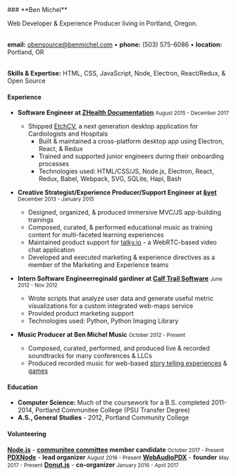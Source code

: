 <link rel="stylesheet" href="https://unpkg.com/style.css">
### **Ben Michel**

Web Developer & Experience Producer living in Portland, Oregon.<br /><br />

**email:** obensource@benmichel.com • **phone:** (503) 575-6086 • **location:** Portland, OR<br /><br />

**Skills & Expertise:** HTML, CSS, JavaScript, Node, Electron, React/Redux, & Open Source

#### Experience

* **Software Engineer at [ZHealth Documentation](https://zhealthdocumentation.com/)** <small>August 2015 - December 2017</small>
  - Shipped [EtchCV](https://zhealthdocumentation.com/etch-suite/), a next generation desktop application for Cardiologists and Hospitals
	- Built & maintained a cross-platform desktop app using Electron, React, & Redux
	- Trained and supported junior engineers during their onboarding processes
	- Technologies used: HTML/CSS/JS, Node.js, Electron, React, Redux, Babel, Webpack, SVG, SQLite, Hapi, Bash

* **Creative Strategist/Experience Producer/Support Engineer at [&yet](https://andyet.com/)** <small>December 2013 - January 2015</small>
  - Designed, organized, & produced immersive MVC/JS app-building trainings 
  - Composed, curated, & performed educational music as training content for multi-faceted learning experiences
  - Maintained product support for [talky.io](https://talky.io/) - a WebRTC-based video chat application
  - Developed and executed marketing & experience directives as a member of the Marketing and Experience teams

* **Intern Software Engineerreginald gardiner at [Calf Trail Software](http://calftrail.com/)** <small>June 2012 - Nov 2012</small>
  - Wrote scripts that analyze user data and generate useful metric visualizations for a custom integrated web-maps service
  - Provided product marketing support
  - Technologies used: Python, Python Imaging Library

* **Music Producer at Ben Michel Music** <small>October 2012 - Present</small>
  - Composed, curated, performed, and produced live & recorded soundtracks for many conferences & LLCs
  - Produced recorded music for web-based [story telling experiences](https://wildling.co/) & [games](https://www.nytimes.com/interactive/2016/11/01/opinion/voting-suppression-videogame.html)

#### Education
* **Computer Science:** Much of the coursework for a B.S. completed
2011-2014, Portland Communitee College (PSU Transfer Degree)
* **A.S., General Studies** - 2012, Portland Community College

#### Volunteering

**[Node.js](https://github.com/nodejs)** - **[communitee committee](https://github.com/nodejs/community-committee) member candidate** <small>October 2017 - Present</small>
**[PDXNode](http://pdxnode.org/)** - **lead organizer** <small>August 2016 - Present</small>
**[WebAudioPDX](https://github.com/WebAudioPDX/webaudiopdx)** - **founder** <small>May 2017 - Present</small>
**[Donut.js](http://donutjs.club)** - **co-organizer** <small>January 2016 - April 2017</small>

